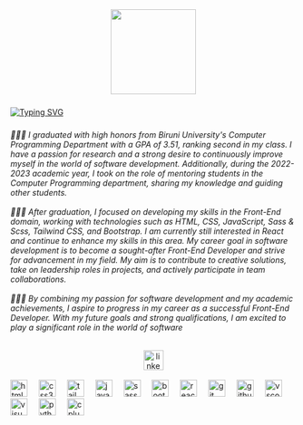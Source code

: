 <div align="center">
  <img height="150" src="https://i.imgflip.com/65efzo.gif"  />
</div>

###

<a href="https://git.io/typing-svg"><img src="https://readme-typing-svg.demolab.com?font=Fira+Code&weight=800&size=22&pause=1000&color=F729C9&center=true&vCenter=true&width=1000&lines=Hello%2C+I'm+Yaren+Ahlatc%C4%B1+%F0%9F%91%A9%E2%80%8D%F0%9F%92%BB;Front-End+Developer+%F0%9F%91%A9%E2%80%8D%F0%9F%92%BB;Computer+Programmer+%F0%9F%91%A9%E2%80%8D%F0%9F%92%BB" alt="Typing SVG" /></a>

###
<h6 align="left">👩🏽‍💻 I graduated with high honors from Biruni University's Computer Programming Department with a GPA of 3.51, ranking second in my class. I have a passion for research and a strong desire to continuously improve myself in the world of software development. Additionally, during the 2022-2023 academic year, I took on the role of mentoring students in the Computer Programming department, sharing my knowledge and guiding other students.<br><br>👩🏽‍💻 After graduation, I focused on developing my skills in the Front-End domain, working with technologies such as HTML, CSS, JavaScript, Sass & Scss, Tailwind CSS, and Bootstrap. I am currently still interested in React and continue to enhance my skills in this area. My career goal in software development is to become a sought-after Front-End Developer and strive for advancement in my field. My aim is to contribute to creative solutions, take on leadership roles in projects, and actively participate in team collaborations.<br><br>👩🏽‍💻 By combining my passion for software development and my academic achievements, I aspire to progress in my career as a successful Front-End Developer. With my future goals and strong qualifications, I am excited to play a significant role in the world of software</h6>

###

<div align="center">
  <a href="https://www.linkedin.com/in/yarennn/" target="_blank">
    <img src="https://img.shields.io/static/v1?message=LinkedIn&logo=linkedin&label=&color=0077B5&logoColor=white&labelColor=&style=for-the-badge" height="35" alt="linkedin logo"  />
  </a>
</div><br>

<div align="left">
  <img src="https://cdn.jsdelivr.net/gh/devicons/devicon/icons/html5/html5-original.svg" height="30" alt="html5 logo"  />
  <img width="12" />
  <img src="https://cdn.jsdelivr.net/gh/devicons/devicon/icons/css3/css3-original.svg" height="30" alt="css3 logo"  />
  <img width="12" />
  <img src="https://cdn.simpleicons.org/tailwindcss/06B6D4" height="30" alt="tailwindcss logo"  />
  <img width="12" />
  <img src="https://cdn.simpleicons.org/javascript/F7DF1E" height="30" alt="javascript logo"  />
  <img width="12" />
  <img src="https://cdn.jsdelivr.net/gh/devicons/devicon/icons/sass/sass-original.svg" height="30" alt="sass logo"  />
  <img width="12" />
  <img src="https://cdn.jsdelivr.net/gh/devicons/devicon/icons/bootstrap/bootstrap-original.svg" height="30" alt="bootstrap logo"  />
  <img width="12" />
  <img src="https://cdn.jsdelivr.net/gh/devicons/devicon/icons/react/react-original.svg" height="30" alt="react logo"  />
  <img width="12" />
  <img src="https://cdn.simpleicons.org/git/F05032" height="30" alt="git logo"  />
  <img width="12" />
  <img src="https://skillicons.dev/icons?i=github" height="30" alt="github logo"  />
  <img width="12" />
  <img src="https://cdn.simpleicons.org/visualstudiocode/007ACC" height="30" alt="vscode logo"  />
  <img width="12" />
  <img src="https://cdn.simpleicons.org/visualstudio/5C2D91" height="30" alt="visualstudio logo"  />
  <img width="12" />
  <img src="https://cdn.jsdelivr.net/gh/devicons/devicon/icons/python/python-original.svg" height="30" alt="python logo"  />
  <img width="12" />
  <img src="https://cdn.jsdelivr.net/gh/devicons/devicon/icons/cplusplus/cplusplus-original.svg" height="30" alt="cplusplus logo"  />
</div>

###

